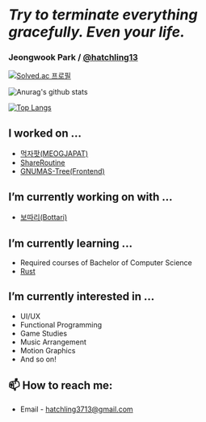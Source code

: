 # *Try to terminate everything gracefully. Even your life.*
### Jeongwook Park / [@hatchling13](https://github.com/hatchling13)

[![Solved.ac 프로필](http://mazassumnida.wtf/api/v2/generate_badge?boj=hatchling13)](https://solved.ac/hatchling13)

![Anurag's github stats](https://github-readme-stats.vercel.app/api?username=hatchling13)

[![Top Langs](https://github-readme-stats.vercel.app/api/top-langs/?username=hatchling13&layout=compact)](https://github.com/anuraghazra/github-readme-stats)

## I worked on ...
- [먹자팟(MEOGJAPAT)](https://github.com/SWP-team12/MEOGJAPAT)
- [ShareRoutine](https://github.com/GNUCS-2022-Capstone-Design-ShareRoutine/ShareRoutine)
- [GNUMAS-Tree(Frontend)](https://github.com/GNUTree/GNUTree-Frontend)

## I’m currently working on with ...
- [보따리(Bottari)](https://github.com/hatchling13/Bottari)

## I’m currently learning ...
- Required courses of Bachelor of Computer Science
- [Rust](https://www.rust-lang.org/)

## I’m currently interested in ...
- UI/UX
- Functional Programming
- Game Studies
- Music Arrangement
- Motion Graphics
- And so on!

## 📫 How to reach me:
- Email - hatchling3713@gmail.com

<!--
**hatchling13/hatchling13** is a ✨ _special_ ✨ repository because its `README.md` (this file) appears on your GitHub profile.

Here are some ideas to get you started:

- 👯 I’m looking to collaborate on ...
- 🤔 I’m looking for help with ...
- 💬 Ask me about ...
- 😄 Pronouns: ...
- ⚡ Fun fact: ...
-->

